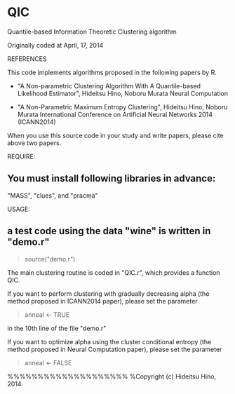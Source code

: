 # QIC
Quantile-based Information Theoretic Clustering algorithm


Originally coded at April, 17, 2014


REFERENCES

This code implements algorithms proposed in the following papers by R.  
- "A Non-parametric Clustering Algorithm With A Quantile-based Likelihood Estimator",
   Hideitsu Hino, Noboru Murata
   Neural Computation

- "A Non-Parametric Maximum Entropy Clustering",
   Hideitsu Hino, Noboru Murata
   International Conference on Artificial Neural Networks 2014 (ICANN2014)

When you use this source code in your study and write papers, please cite above two papers.


REQUIRE:
## You must install following libraries in advance:
"MASS", "clues", and "pracma"

USAGE:
## a test code using the data "wine" is written in "demo.r"

> source("demo.r")

The main clustering routine is coded in "QIC.r", which provides a function QIC.

If you want to perform clustering with gradually decreasing alpha (the method proposed in ICANN2014 paper), please set the parameter 

> anneal <- TRUE

in the 10th line of the file "demo.r"

If you want to optimize alpha using the cluster conditional entropy (the method proposed in Neural Computation paper), please set the parameter

> anneal <- FALSE


%%%%%%%%%%%%%%%%%%%%
%Copyright (c) Hideitsu Hino, 2014.
